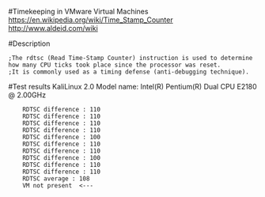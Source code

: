 #Timekeeping in VMware Virtual Machines
     https://en.wikipedia.org/wiki/Time_Stamp_Counter
     http://www.aldeid.com/wiki

#Description

    ;The rdtsc (Read Time-Stamp Counter) instruction is used to determine how many CPU ticks took place since the processor was reset.
    ;It is commonly used as a timing defense (anti-debugging technique).


#Test results
    KaliLinux 2.0
    Model name: Intel(R) Pentium(R) Dual  CPU  E2180  @ 2.00GHz


        RDTSC difference : 110
        RDTSC difference : 110
        RDTSC difference : 110
        RDTSC difference : 110
        RDTSC difference : 100
        RDTSC difference : 110
        RDTSC difference : 110
        RDTSC difference : 100
        RDTSC difference : 110
        RDTSC difference : 110
        RDTSC average : 108 
        VM not present  <--- 
